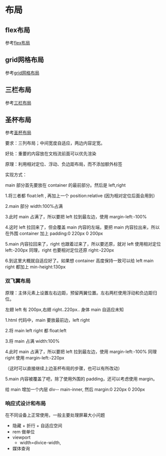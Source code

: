 # 布局

## flex布局

参考[flex布局](./flex/README.md)

## grid网格布局

参考[grid网格布局](./grid/README.md)

## 三栏布局

参考[三栏布局](./三栏/README.md)

## 圣杯布局

参考[圣杯布局](./圣杯布局.html)

要求：三列布局；中间宽度自适应，两边内容定宽。

好处：重要的内容放在文档流前面可以优先渲染

原理：利用相对定位、浮动、负边距布局，而不添加额外标签

实现方式：

main 部分首先要放在 container 的最前部分。然后是 left,right

1.将三者都 float:left , 再加上一个 position:relative (因为相对定位后面会用到）

2.main 部分 width:100%占满

3.此时 main 占满了，所以要把 left 拉到最左边，使用 margin-left:-100%

4.这时 left 拉回来了，但会覆盖 main 内容的左端，要把 main 内容拉出来，所以在外围 container 加上 padding:0 220px 0 200px

5.main 内容拉回来了，right 也跟着过来了，所以要还原，就对 left 使用相对定位 left:-200px 同理，right 也要相对定位还原 right:-220px

6.到这里大概就自适应好了。如果想 container 高度保持一致可以给 left main right 都加上 min-height:130px

### 双飞翼布局

原理：主体元素上设置左右边距，预留两翼位置。左右两栏使用浮动和负边距归位。

左翅 left 有 200px,右翅 right..220px.. 身体 main 自适应未知

1.html 代码中，main 要放最前边，left right

2.将 main left right 都 float:left

3.将 main 占满 width:100%

4.此时 main 占满了，所以要把 left 拉到最左边，使用 margin-left:-100% 同理 right 使用 margin-left:-220px

（这时可以直接继续上边圣杯布局的步骤，也可以有所改动）

5.main 内容被覆盖了吧，除了使用外围的 padding，还可以考虑使用 margin。

给 main 增加一个内层 div-- main-inner, 然后 margin:0 220px 0 200px

### 响应式设计和布局

在不同设备上正常使用，一般主要处理屏幕大小问题

- 隐藏 + 折行 + 自适应空间
- rem 做单位
- viewport
  - width=divice-width,
- 媒体查询

